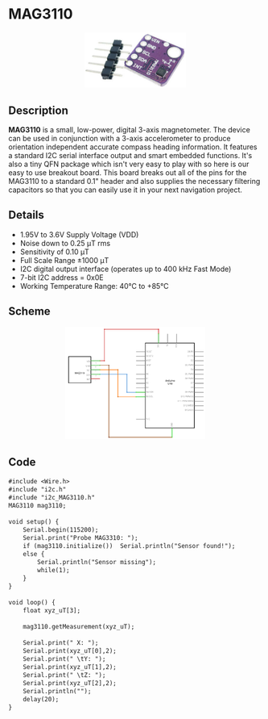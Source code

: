 # MAG3110
<p align="center">
  <img width="40%" height="40%" src="img/mag3110_module.jpg">
</p>


## Description
**MAG3110** is a small, low-power, digital 3-axis magnetometer. The device can be used in conjunction with a 3-axis accelerometer to produce orientation independent accurate compass heading information. It features a standard I2C serial interface output and smart embedded functions. It's also a tiny QFN package which isn't very easy to play with so here is our easy to use breakout board. This board breaks out all of the pins for the MAG3110 to a standard 0.1" header and also supplies the necessary filtering capacitors so that you can easily use it in your next navigation project.


## Details
* 1.95V to 3.6V Supply Voltage (VDD)
* Noise down to 0.25 μT rms
* Sensitivity of 0.10 μT
* Full Scale Range ±1000 μT
* I2C digital output interface (operates up to 400 kHz Fast Mode)
* 7-bit I2C address = 0x0E
* Working Temperature Range: 40°C to +85°C


## Scheme
<p align="center">
  <img width="55%" height="55%" src="img/mag3110_scheme.png">
</p>


## Code
```arduino
#include <Wire.h>
#include "i2c.h"
#include "i2c_MAG3110.h"
MAG3110 mag3110;

void setup() {
    Serial.begin(115200);
    Serial.print("Probe MAG3310: ");
    if (mag3110.initialize())  Serial.println("Sensor found!");
    else {
        Serial.println("Sensor missing");
        while(1);
    }
}

void loop() {
    float xyz_uT[3];

    mag3110.getMeasurement(xyz_uT);

    Serial.print(" X: ");
    Serial.print(xyz_uT[0],2);
    Serial.print(" \tY: ");
    Serial.print(xyz_uT[1],2);
    Serial.print(" \tZ: ");
    Serial.print(xyz_uT[2],2);
    Serial.println("");
    delay(20);
}
```